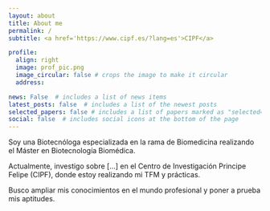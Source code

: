 ```yaml
---
layout: about
title: About me
permalink: /
subtitle: <a href='https://www.cipf.es/?lang=es'>CIPF</a>

profile:
  align: right
  image: prof_pic.png
  image_circular: false # crops the image to make it circular
  address:

news: False  # includes a list of news items
latest_posts: false  # includes a list of the newest posts
selected_papers: false # includes a list of papers marked as "selected={true}"
social: false  # includes social icons at the bottom of the page
---
```


Soy una Biotecnóloga especializada en la rama de Biomedicina realizando el Máster en Biotecnología Biomédica.

Actualmente, investigo sobre [...] en el Centro de Investigación Principe Felipe (CIPF), donde estoy realizando mi TFM y prácticas.

Busco ampliar mis conocimientos en el mundo profesional y poner a prueba mis aptitudes.
